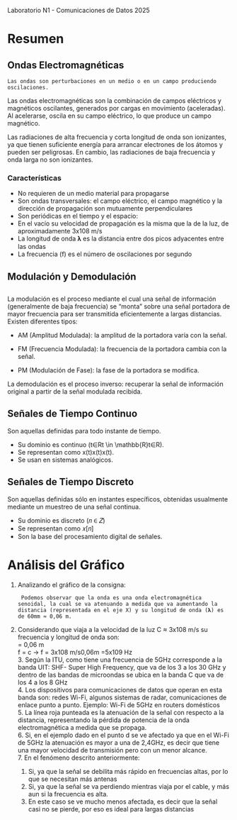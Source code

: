 Laboratorio N1 \- Comunicaciones de Datos 2025 

# Resumen 

	

## Ondas Electromagnéticas 

	Las ondas son perturbaciones en un medio o en un campo produciendo oscilaciones.  
Las ondas electromagnéticas son la combinación de campos eléctricos y 	magnéticos oscilantes, generados por cargas en movimiento (aceleradas). Al acelerarse, oscila en su campo eléctrico, lo que produce un campo magnético. 

Las radiaciones de alta frecuencia y corta longitud de onda son ionizantes, ya que tienen suficiente energía para arrancar electrones de los átomos y pueden ser peligrosas. En cambio, las radiaciones de baja frecuencia y  onda larga no son ionizantes.

### 	Características 

* No requieren de un medio material para propagarse  
* Son ondas transversales: el campo eléctrico, el campo magnético y la dirección de propagación son mutuamente perpendiculares  
* Son periódicas en el tiempo y el espacio:   
* En el vacío su velocidad de propagación es la misma que la de la luz, de aproximadamente 3x108 m/s   
* La longitud de onda 𝛌 es la distancia entre dos picos adyacentes entre las ondas   
* La frecuencia (f) es el número de oscilaciones por segundo 

## Modulación y Demodulación

## 

La modulación es el proceso mediante el cual una señal de información (generalmente de baja frecuencia) se “monta” sobre una señal portadora de mayor frecuencia para ser transmitida eficientemente a largas distancias.  
Existen diferentes tipos:

* AM (Amplitud Modulada): la amplitud de la portadora varía con la señal.

* FM (Frecuencia Modulada): la frecuencia de la portadora cambia con la señal.

* PM (Modulación de Fase): la fase de la portadora se modifica.

La demodulación es el proceso inverso: recuperar la señal de información original a partir de la señal modulada recibida.

## Señales de Tiempo Continuo

Son aquellas definidas para todo instante de tiempo.

* Su dominio es continuo (t∈Rt \\in \\mathbb{R}t∈R).  
* Se representan como x(t)x(t)x(t).  
* Se usan en sistemas analógicos.

## Señales de Tiempo Discreto

Son aquellas definidas sólo en instantes específicos, obtenidas usualmente mediante un muestreo de una señal continua.

* Su dominio es discreto (𝑛 ∈ 𝑍)  
* Se representan como 𝑥\[𝑛\]  
* Son la base del procesamiento digital de señales.

# 

# Análisis del Gráfico 

1. Analizando el gráfico de la consigna: 

		  
		Podemos observar que la onda es una onda electromagnética senoidal, la cual se va atenuando a medida que va aumentando la distancia (representada en el eje X) y su longitud de onda (𝛌) es de 60mm ≈ 0,06 m.   
	

2. Considerando que viaja a la velocidad de la luz C ≈ 3x108 m/s su frecuencia y longitud de onda son:   
    \= 0,06 m   
   	f \= c    → f \= 3x108 m/s0,06m  \=5x109 Hz    
   3. Según la ITU, como tiene una frecuencia de 5GHz corresponde a la banda UIT: SHF- Super High Frequency, que va de los 3 a los 30 GHz y dentro de las bandas de microondas se ubica en la banda C que va de los 4 a los 8 GHz   
   4. Los dispositivos para comunicaciones de datos que operan en esta banda son: redes Wi-Fi, algunos sistemas de radar, comunicaciones de enlace punto a punto. Ejemplo: Wi-Fi de 5GHz en routers domésticos  
   5. La línea roja punteada es la atenuación de la señal con respecto a la distancia, representando la pérdida de potencia de la onda electromagnética a medida que se propaga.   
   6.  Si, en el ejemplo dado en el punto d se ve afectado ya que en el Wi-Fi de 5GHz la atenuación es mayor a una de 2,4GHz, es decir que tiene una mayor velocidad de transmisión pero con un menor alcance.  
   7. En el fenómeno descrito anteriormente:   
      1. Si, ya que la señal se debilita más rápido en frecuencias altas, por lo que se necesitan más antenas   
      2. Si, ya que la señal se va perdiendo mientras viaja por el cable, y más aun si la frecuencia es alta.  
      3. En este caso se ve mucho menos afectada, es decir que la señal casi no se pierde, por eso es ideal para largas distancias   
           

